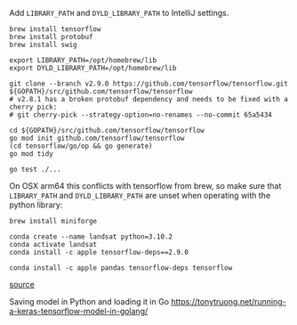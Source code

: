 
Add `LIBRARY_PATH` and `DYLD_LIBRARY_PATH` to IntelliJ settings.

```shell
brew install tensorflow
brew install protobuf
brew install swig

export LIBRARY_PATH=/opt/homebrew/lib
export DYLD_LIBRARY_PATH=/opt/homebrew/lib

git clone --branch v2.9.0 https://github.com/tensorflow/tensorflow.git ${GOPATH}/src/github.com/tensorflow/tensorflow
# v2.8.1 has a broken protobuf dependency and needs to be fixed with a cherry pick:
# git cherry-pick --strategy-option=no-renames --no-commit 65a5434

cd ${GOPATH}/src/github.com/tensorflow/tensorflow
go mod init github.com/tensorflow/tensorflow
(cd tensorflow/go/op && go generate)
go mod tidy

go test ./...
```

On OSX arm64 this conflicts with tensorflow from brew, so make sure that `LIBRARY_PATH` and `DYLD_LIBRARY_PATH` are
unset when operating with the python library:

```shell
brew install miniforge

conda create --name landsat python=3.10.2
conda activate landsat
conda install -c apple tensorflow-deps==2.9.0

conda install -c apple pandas tensorflow-deps tensorflow
```

[source](https://towardsdatascience.com/how-to-train-a-classification-model-with-tensorflow-in-10-minutes-fd2b7cfba86)

Saving model in Python and loading it in Go
https://tonytruong.net/running-a-keras-tensorflow-model-in-golang/